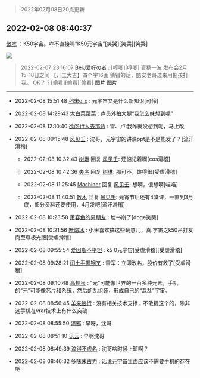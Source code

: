 > 2022年02月08日20点更新
<link rel="stylesheet" href="https://cdn.jsdelivr.net/gh/taotie6/sampleJSON@main/css/photo_show.css">
<meta name="referrer" content="no-referrer" />


 ## 2022-02-08 08:40:37 

 [㪚木](https://www.coolapk.com/feed/33383018?shareKey=ZmNhMDJhNmZkZWEzNjIwMWNjMjg~) ：K50宇宙。咋不直接叫“K50元宇宙”[笑哭][笑哭][笑哭] 

<div class="album">
<img class="img-item" src="http://image.coolapk.com/feed/2019/0515/09/1081091_3748_1897@180x122.gif" />
</div>

> 2022-02-07 23:16:07 
> [BeiJ爱好の者](https://www.coolapk.com/feed/33378901?shareKey=NWYyNTIzMjQ5NDU3NjIwMWNjMjg~) : [哼唧][哼唧]  盲猜一波  发布会2月15-18日之间  【开工大吉】四个字16画  猜错的话，酷安老哥过来用拖孩打我。  OK？？[偷看][偷看][偷看] 
[图片](http://image.coolapk.com/feed/2022/0207/23/17414308_88728132_6959_4859_787@600x477.jpeg)
[图片](http://image.coolapk.com/feed/2022/0207/23/17414308_7b11e9e4_6959_4866_977@700x933.jpeg)

 ------- 

- 2022-02-08 15:51:48 [稻米o_o](uid=1827990) : 元宇宙又是什么新知识[可怜] 

- 2022-02-08 14:29:43 [大白菜菜菜](uid=2081020) : 卢员外拍大腿“我怎么妹想到呢” 

- 2022-02-08 12:10:40 [欲问行人去那边](uid=826969) : 雷、卢:我咋就没想到呢，马上改 

- 2022-02-08 09:15:48 [风见壬](uid=1512297) : 沈哥，元宇宙的讲课ppt是不是能发了？[流汗滑稽] 

    - 2022-02-08 10:32:43 [树琳](uid=1807052) 回复 [风见壬](uid=1512297): 还惦记着啊[cos滑稽] 

    - 2022-02-08 10:42:36 [失序](uid=1009107) 回复 [树琳](uid=1807052): 那可不，馋得很[受虐滑稽] 

    - 2022-02-08 11:25:45 [Machiner](uid=3114536) 回复 [风见壬](uid=1512297): 想啊，很想啊[喵喵] 

    - 2022-02-08 11:40:51 [㪚木](uid=1081091) 回复 [风见壬](uid=1512297): 元宵节后还有4堂课，一直到3月底，部分资料还要使用，4月发吧[流汗滑稽] 

- 2022-02-08 10:23:58 [萧容鱼的男朋友](uid=2377889) : 脸书崩了[doge笑哭] 

- 2022-02-08 10:21:56 [叶焰冰](uid=1065430) : 小米喜欢搞这些玩意儿，真.宇宙之k50吊打友商至尊极光版[受虐滑稽] 

- 2022-02-08 09:55:54 [爱因斯不平坦](uid=834251) : k5 0元宇宙[受虐滑稽][受虐滑稽] 

- 2022-02-08 09:28:21 [闰土手握钢叉](uid=3177928) : 雷军：立即改名，股价有救了[受虐滑稽] 

- 2022-02-08 09:10:48 [高规泉](uid=1123484) : “元”可能像世界的一百多种元素，手机的“元”可能像芯片和系统，然后胡乱组装，形成自己的“混乱”宇宙。 

- 2022-02-08 08:56:45 [羊来狼行](uid=3261088) : 没有相关技术支撑，不敢提这个的，除非这手机在vrar技术上有什么突破 

- 2022-02-08 08:55:50 [濹邪](uid=1210426) : 早呀，沈哥 

- 2022-02-08 08:51:10 [见云](uid=1318315) : 早啊沈哥 

- 2022-02-08 08:49:39 [浪得不虚名](uid=3298875) : 沈哥啥时候上班啊？ 

- 2022-02-08 08:46:32 [多味朱古力](uid=1614110) : 话说元宇宙里面应该不需要手机的存在吧 

